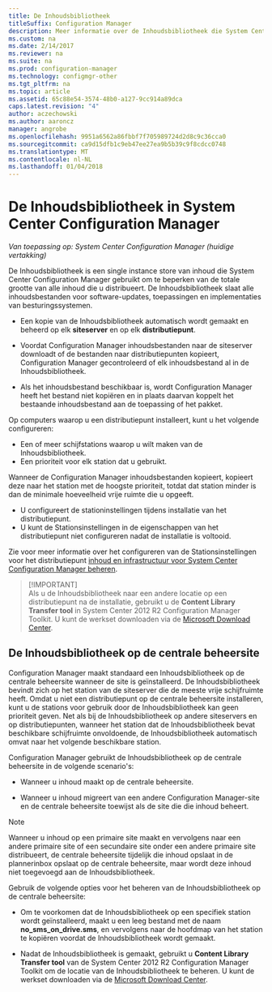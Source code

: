 ```yaml
---
title: De Inhoudsbibliotheek
titleSuffix: Configuration Manager
description: Meer informatie over de Inhoudsbibliotheek die System Center Configuration Manager gebruikt om te beperken van de totale grootte van gedistribueerde inhoud.
ms.custom: na
ms.date: 2/14/2017
ms.reviewer: na
ms.suite: na
ms.prod: configuration-manager
ms.technology: configmgr-other
ms.tgt_pltfrm: na
ms.topic: article
ms.assetid: 65c88e54-3574-48b0-a127-9cc914a89dca
caps.latest.revision: "4"
author: aczechowski
ms.author: aaroncz
manager: angrobe
ms.openlocfilehash: 9951a6562a86fbbf7f705989724d2d8c9c36cca0
ms.sourcegitcommit: ca9d15dfb1c9eb47ee27ea9b5b39c9f8cdcc0748
ms.translationtype: MT
ms.contentlocale: nl-NL
ms.lasthandoff: 01/04/2018
---
```

# <a name="the-content-library-in-system-center-configuration-manager"></a>De Inhoudsbibliotheek in System Center Configuration Manager

*Van toepassing op: System Center Configuration Manager (huidige vertakking)*

De Inhoudsbibliotheek is een single instance store van inhoud die System Center Configuration Manager gebruikt om te beperken van de totale grootte van alle inhoud die u distribueert. De Inhoudsbibliotheek slaat alle inhoudsbestanden voor software-updates, toepassingen en implementaties van besturingssystemen.

 - Een kopie van de Inhoudsbibliotheek automatisch wordt gemaakt en beheerd op elk **siteserver** en op elk **distributiepunt**.

 - Voordat Configuration Manager inhoudsbestanden naar de siteserver downloadt of de bestanden naar distributiepunten kopieert, Configuration Manager gecontroleerd of elk inhoudsbestand al in de Inhoudsbibliotheek.
 - Als het inhoudsbestand beschikbaar is, wordt Configuration Manager heeft het bestand niet kopiëren en in plaats daarvan koppelt het bestaande inhoudsbestand aan de toepassing of het pakket.

Op computers waarop u een distributiepunt installeert, kunt u het volgende configureren:

- Een of meer schijfstations waarop u wilt maken van de Inhoudsbibliotheek.
- Een prioriteit voor elk station dat u gebruikt.

Wanneer de Configuration Manager inhoudsbestanden kopieert, kopieert deze naar het station met de hoogste prioriteit, totdat dat station minder is dan de minimale hoeveelheid vrije ruimte die u opgeeft.
- U configureert de stationinstellingen tijdens installatie van het distributiepunt.
- U kunt de Stationsinstellingen in de eigenschappen van het distributiepunt niet configureren nadat de installatie is voltooid.


Zie voor meer informatie over het configureren van de Stationsinstellingen voor het distributiepunt [inhoud en infrastructuur voor System Center Configuration Manager beheren](../../../core/servers/deploy/configure/manage-content-and-content-infrastructure.md).  


>  [!IMPORTANT]  
>  Als u de Inhoudsbibliotheek naar een andere locatie op een distributiepunt na de installatie, gebruikt u de **Content Library Transfer tool** in System Center 2012 R2 Configuration Manager Toolkit. U kunt de werkset downloaden via de [Microsoft Download Center](http://go.microsoft.com/fwlink/?LinkId=279566).  

## <a name="about-the-content-library-on-the-central-administration-site"></a>De Inhoudsbibliotheek op de centrale beheersite  
 Configuration Manager maakt standaard een Inhoudsbibliotheek op de centrale beheersite wanneer de site is geïnstalleerd. De Inhoudsbibliotheek bevindt zich op het station van de siteserver die de meeste vrije schijfruimte heeft. Omdat u niet een distributiepunt op de centrale beheersite installeren, kunt u de stations voor gebruik door de Inhoudsbibliotheek kan geen prioriteit geven. Net als bij de Inhoudsbibliotheek op andere siteservers en op distributiepunten, wanneer het station dat de Inhoudsbibliotheek bevat beschikbare schijfruimte onvoldoende, de Inhoudsbibliotheek automatisch omvat naar het volgende beschikbare station.  

 Configuration Manager gebruikt de Inhoudsbibliotheek op de centrale beheersite in de volgende scenario's:  

-   Wanneer u inhoud maakt op de centrale beheersite.  

-   Wanneer u inhoud migreert van een andere Configuration Manager-site en de centrale beheersite toewijst als de site die die inhoud beheert.  

> [!NOTE]  
>  Wanneer u inhoud op een primaire site maakt en vervolgens naar een andere primaire site of een secundaire site onder een andere primaire site distribueert, de centrale beheersite tijdelijk die inhoud opslaat in de plannerinbox opslaat op de centrale beheersite, maar wordt deze inhoud niet toegevoegd aan de Inhoudsbibliotheek.  

 Gebruik de volgende opties voor het beheren van de Inhoudsbibliotheek op de centrale beheersite:  

-   Om te voorkomen dat de Inhoudsbibliotheek op een specifiek station wordt geïnstalleerd, maakt u een leeg bestand met de naam **no_sms_on_drive.sms**, en vervolgens naar de hoofdmap van het station te kopiëren voordat de Inhoudsbibliotheek wordt gemaakt.  

-   Nadat de Inhoudsbibliotheek is gemaakt, gebruikt u **Content Library Transfer tool** van de System Center 2012 R2 Configuration Manager Toolkit om de locatie van de Inhoudsbibliotheek te beheren. U kunt de werkset downloaden via de [Microsoft Download Center](http://go.microsoft.com/fwlink/?LinkId=279566).  
